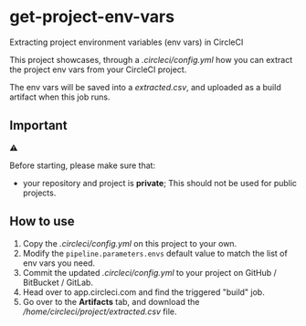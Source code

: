 # get-project-env-vars
Extracting project environment variables (env vars) in CircleCI

This project showcases, through a _.circleci/config.yml_ how you can extract the project env vars from your CircleCI project.

The env vars will be saved into a _extracted.csv_, and uploaded as a build artifact when this job runs.

## Important

:warning: 

Before starting, please make sure that:

- your repository and project is **private**; This should not be used for public projects.

## How to use

1. Copy the _.circleci/config.yml_ on this project to your own.
2. Modify the `pipeline.parameters.envs` default value to match the list of env vars you need.
3. Commit the updated _.circleci/config.yml_ to your project on GitHub / BitBucket / GitLab.
4. Head over to app.circleci.com and find the triggered "build" job.
5. Go over to the **Artifacts** tab, and download the _/home/circleci/project/extracted.csv_ file.
